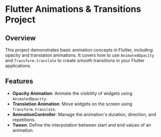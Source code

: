 # Flutter Animations & Transitions Project

## Overview
This project demonstrates basic animation concepts in Flutter, including opacity and translation animations. It covers how to use `AnimatedOpacity` and `Transform.translate` to create smooth transitions in your Flutter applications.

## Features
- **Opacity Animation**: Animate the visibility of widgets using `AnimatedOpacity`.
- **Translation Animation**: Move widgets on the screen using `Transform.translate`.
- **AnimationController**: Manage the animation's duration, direction, and repetitions.
- **Tween**: Define the interpolation between start and end values of an animation.
